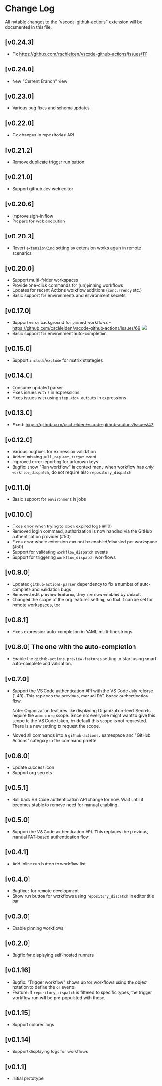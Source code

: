 # Change Log

All notable changes to the "vscode-github-actions" extension will be documented in this file.

## [v0.24.3]

- Fix https://github.com/cschleiden/vscode-github-actions/issues/111

## [v0.24.0]

- New "Current Branch" view

## [v0.23.0]

- Various bug fixes and schema updates

## [v0.22.0]

- Fix changes in repositories API

## [v0.21.2]

- Remove duplicate trigger run button

## [v0.21.0]

- Support github.dev web editor

## [v0.20.6]

- Improve sign-in flow
- Prepare for web execution

## [v0.20.3]

- Revert `extensionKind` setting so extension works again in remote scenarios

## [v0.20.0]

- Support multi-folder workspaces
- Provide one-click commands for (un)pinning workflows
- Updates for recent Actions workflow additions (`concurrency` etc.)
- Basic support for environments and environment secrets

## [v0.17.0]

- Support error background for pinned workflows - https://github.com/cschleiden/vscode-github-actions/issues/69
  ![](https://user-images.githubusercontent.com/2201819/107904773-9592ac00-6f01-11eb-89c6-7322a5912853.png)
- Basic support for environment auto-completion

## [v0.15.0]

- Support `include`/`exclude` for matrix strategies

## [v0.14.0]

- Consume updated parser
- Fixes issues with `!` in expressions
- Fixes issues with using `step.<id>.outputs` in expressions

## [v0.13.0]

- Fixed: https://github.com/cschleiden/vscode-github-actions/issues/42

## [v0.12.0]

- Various bugfixes for expression validation
- Added missing `pull_request_target` event
- Improved error reporting for unknown keys
- Bugfix: show "Run workflow" in context menu when workflow has _only_ `workflow_dispatch`, do not require also `repository_dispatch`

## [v0.11.0]

- Basic support for `environment` in jobs

## [v0.10.0]

- Fixes error when trying to open expired logs (#19)
- Removed login command, authorization is now handled via the GitHub authentication provider (#50)
- Fixes error where extension can not be enabled/disabled per workspace (#50)
- Support for validating `workflow_dispatch` events
- Support for triggering `workflow_dispatch` workflows

## [v0.9.0]

- Updated `github-actions-parser` dependency to fix a number of auto-complete and validation bugs
- Removed edit preview features, they are now enabled by default
- Changed the scope of the org features setting, so that it can be set for remote workspaces, too

## [v0.8.1]

- Fixes expression auto-completion in YAML multi-line strings

## [v0.8.0] The one with the auto-completion

- Enable the `github-actions.preview-features` setting to start using smart auto-complete and validation.

## [v0.7.0]

- Support the VS Code authentication API with the VS Code July release (1.48). This replaces the previous, manual PAT-based authentication flow.

  Note: Organization features like displaying Organization-level Secrets require the `admin:org` scope. Since not everyone might want to give this scope to the VS Code token, by default this scope is not requested. There is a new setting to request the scope.

- Moved all commands into a `github-actions.` namespace and "GitHub Actions" category in the command palette

## [v0.6.0]

- Update success icon
- Support org secrets

## [v0.5.1]

- Roll back VS Code authentication API change for now. Wait until it becomes stable to remove need for manual enabling.

## [v0.5.0]

- Support the VS Code authentication API. This replaces the previous, manual PAT-based authentication flow.

## [v0.4.1]

- Add inline run button to workflow list

## [v0.4.0]

- Bugfixes for remote development
- Show run button for workflows using `repository_dispatch` in editor title bar

## [v0.3.0]

- Enable pinning workflows

## [v0.2.0]

- Bugfix for displaying self-hosted runners

## [v0.1.16]

- Bugfix: "Trigger workflow" shows up for workflows using the object notation to define the `on` events
- Feature: If `repository_dispatch` is filtered to specific types, the trigger workflow run will be pre-populated with those.

## [v0.1.15]

- Support colored logs

## [v0.1.14]

- Support displaying logs for workflows

## [v0.1.1]

- Initial prototype
